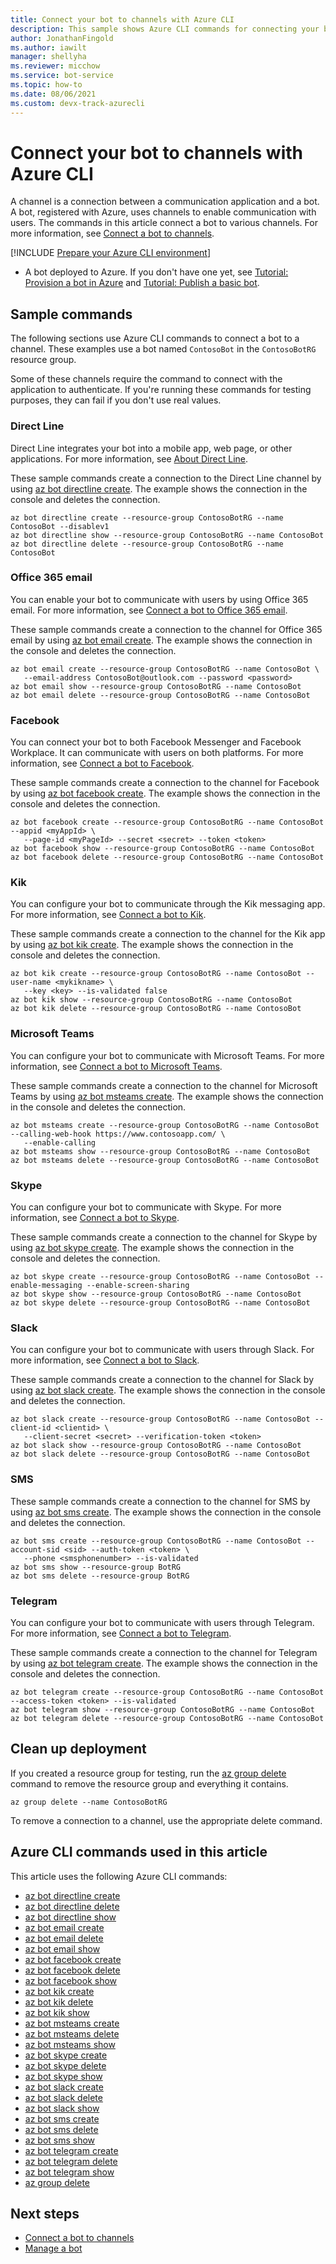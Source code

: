 ```yaml
---
title: Connect your bot to channels with Azure CLI
description: This sample shows Azure CLI commands for connecting your bot to a communication application, such as email, Facebook, or the Kik messaging app.
author: JonathanFingold
ms.author: iawilt
manager: shellyha
ms.reviewer: micchow
ms.service: bot-service
ms.topic: how-to
ms.date: 08/06/2021
ms.custom: devx-track-azurecli
---
```


# Connect your bot to channels with Azure CLI

A channel is a connection between a communication application and a bot. A bot, registered with Azure, uses channels to enable communication with users. The commands in this article connect a bot to various channels. For more information, see [Connect a bot to channels](bot-service-manage-channels.md).

[!INCLUDE [Prepare your Azure CLI environment](includes/azure-cli-prepare-your-environment.md)]

- A bot deployed to Azure. If you don't have one yet, see [Tutorial: Provision a bot in Azure](tutorial-provision-a-bot.md) and [Tutorial: Publish a basic bot](tutorial-publish-a-bot.md).

## Sample commands

The following sections use Azure CLI commands to connect a bot to a channel. These examples use a bot named `ContosoBot` in the `ContosoBotRG` resource group.

Some of these channels require the command to connect with the application to authenticate. If you're running these commands for testing purposes, they can fail if you don't use real values.

### Direct Line

Direct Line integrates your bot into a mobile app, web page, or other applications. For more information, see [About Direct Line](bot-service-channel-directline.md).

These sample commands create a connection to the Direct Line channel by using [az bot directline create](/cli/azure/bot/directline#az_bot_directline_create). The example shows the connection in the console and deletes the connection.

```azurecli
az bot directline create --resource-group ContosoBotRG --name ContosoBot --disablev1
az bot directline show --resource-group ContosoBotRG --name ContosoBot
az bot directline delete --resource-group ContosoBotRG --name ContosoBot
```

### Office 365 email

You can enable your bot to communicate with users by using Office 365 email. For more information, see [Connect a bot to Office 365 email](bot-service-channel-connect-email.md).

These sample commands create a connection to the channel for Office 365 email by using [az bot email create](/cli/azure/bot/email#az_bot_email_create). The example shows the connection in the console and deletes the connection.

```azurecli
az bot email create --resource-group ContosoBotRG --name ContosoBot \
   --email-address ContosoBot@outlook.com --password <password>
az bot email show --resource-group ContosoBotRG --name ContosoBot
az bot email delete --resource-group ContosoBotRG --name ContosoBot
```

### Facebook

You can connect your bot to both Facebook Messenger and Facebook Workplace. It can communicate with users on both platforms. For more information, see [Connect a bot to Facebook](bot-service-channel-connect-facebook.md).

These sample commands create a connection to the channel for Facebook by using [az bot facebook create](/cli/azure/bot/facebook#az_bot_facebook_create). The example shows the connection in the console and deletes the connection.

```azurecli
az bot facebook create --resource-group ContosoBotRG --name ContosoBot --appid <myAppId> \
   --page-id <myPageId> --secret <secret> --token <token>
az bot facebook show --resource-group ContosoBotRG --name ContosoBot
az bot facebook delete --resource-group ContosoBotRG --name ContosoBot 
```

### Kik

You can configure your bot to communicate through the Kik messaging app. For more information, see [Connect a bot to Kik](bot-service-channel-connect-kik.md).

These sample commands create a connection to the channel for the Kik app by using [az bot kik create](/cli/azure/bot/kik#az_bot_kik_create). The example shows the connection in the console and deletes the connection.

```azurecli
az bot kik create --resource-group ContosoBotRG --name ContosoBot --user-name <mykikname> \
   --key <key> --is-validated false
az bot kik show --resource-group ContosoBotRG --name ContosoBot
az bot kik delete --resource-group ContosoBotRG --name ContosoBot
```

### Microsoft Teams

You can configure your bot to communicate with Microsoft Teams. For more information, see [Connect a bot to Microsoft Teams](channel-connect-teams.md).

These sample commands create a connection to the channel for Microsoft Teams by using [az bot msteams create](/cli/azure/bot/mstreams#az_bot_msteams_create). The example shows the connection in the console and deletes the connection.

```azurecli
az bot msteams create --resource-group ContosoBotRG --name ContosoBot --calling-web-hook https://www.contosoapp.com/ \
   --enable-calling 
az bot msteams show --resource-group ContosoBotRG --name ContosoBot 
az bot msteams delete --resource-group ContosoBotRG --name ContosoBot
```

### Skype

You can configure your bot to communicate with Skype. For more information, see [Connect a bot to Skype](bot-service-channel-connect-skype.md).

These sample commands create a connection to the channel for Skype by using [az bot skype create](/cli/azure/bot/skype#az_bot_skype_create). The example shows the connection in the console and deletes the connection.

```azurecli
az bot skype create --resource-group ContosoBotRG --name ContosoBot --enable-messaging --enable-screen-sharing
az bot skype show --resource-group ContosoBotRG --name ContosoBot 
az bot skype delete --resource-group ContosoBotRG --name ContosoBot
```

### Slack

You can configure your bot to communicate with users through Slack. For more information, see [Connect a bot to Slack](bot-service-channel-connect-slack.md).

These sample commands create a connection to the channel for Slack by using [az bot slack create](/cli/azure/bot/slack#az_bot_slack_create). The example shows the connection in the console and deletes the connection.

```azurecli
az bot slack create --resource-group ContosoBotRG --name ContosoBot --client-id <clientid> \
   --client-secret <secret> --verification-token <token>
az bot slack show --resource-group ContosoBotRG --name ContosoBot
az bot slack delete --resource-group ContosoBotRG --name ContosoBot
```

### SMS

These sample commands create a connection to the channel for SMS by using [az bot sms create](/cli/azure/bot/sms#az_bot_sms_create). The example shows the connection in the console and deletes the connection.

```azurecli
az bot sms create --resource-group ContosoBotRG --name ContosoBot --account-sid <sid> --auth-token <token> \
   --phone <smsphonenumber> --is-validated
az bot sms show --resource-group BotRG
az bot sms delete --resource-group BotRG
```

### Telegram

You can configure your bot to communicate with users through Telegram. For more information, see [Connect a bot to Telegram](bot-service-channel-connect-telegram.md).

These sample commands create a connection to the channel for Telegram by using [az bot telegram create](/cli/azure/bot/telegram#az_bot_telegram_create). The example shows the connection in the console and deletes the connection.

```azurecli
az bot telegram create --resource-group ContosoBotRG --name ContosoBot --access-token <token> --is-validated
az bot telegram show --resource-group ContosoBotRG --name ContosoBot 
az bot telegram delete --resource-group ContosoBotRG --name ContosoBot 
```

## Clean up deployment

If you created a resource group for testing, run the [az group delete](/cli/azure/group#az_group_delete) command to remove the resource group and everything it contains.

```azurecli
az group delete --name ContosoBotRG
```

To remove a connection to a channel, use the appropriate delete command.

## Azure CLI commands used in this article

This article uses the following Azure CLI commands:

- [az bot directline create](/cli/azure/bot/directline#az_bot_directline_create)
- [az bot directline delete](/cli/azure/bot/directline#az_bot_directline_delete)
- [az bot directline show](/cli/azure/bot/directline#az_bot_directline_show)
- [az bot email create](/cli/azure/bot/email#az_bot_email_create)
- [az bot email delete](/cli/azure/bot/email#az_bot_email_delete)
- [az bot email show](/cli/azure/bot/email#az_bot_email_show)
- [az bot facebook create](/cli/azure/bot/facebook#az_bot_facebook_create)
- [az bot facebook delete](/cli/azure/bot/facebook#az_bot_facebook_delete)
- [az bot facebook show](/cli/azure/bot/facebook#az_bot_facebook_show)
- [az bot kik create](/cli/azure/bot/kik#az_bot_kik_create)
- [az bot kik delete](/cli/azure/bot/kik#az_bot_kik_delete)
- [az bot kik show](/cli/azure/bot/kik#az_bot_kik_show)
- [az bot msteams create](/cli/azure/bot/mstreams#az_bot_msteams_create)
- [az bot msteams delete](/cli/azure/bot/mstreams#az_bot_msteams_delete)
- [az bot msteams show](/cli/azure/bot/mstreams#az_bot_msteams_show)
- [az bot skype create](/cli/azure/bot/skype#az_bot_skype_create)
- [az bot skype delete](/cli/azure/bot/skype#az_bot_skype_delete)
- [az bot skype show](/cli/azure/bot/skype#az_bot_skype_show)
- [az bot slack create](/cli/azure/bot/slack#az_bot_slack_create)
- [az bot slack delete](/cli/azure/bot/slack#az_bot_slack_delete)
- [az bot slack show](/cli/azure/bot/slack#az_bot_slack_show)
- [az bot sms create](/cli/azure/bot/sms#az_bot_sms_create)
- [az bot sms delete](/cli/azure/bot/sms#az_bot_sms_delete)
- [az bot sms show](/cli/azure/bot/sms#az_bot_sms_show)
- [az bot telegram create](/cli/azure/bot/telegram#az_bot_telegram_create)
- [az bot telegram delete](/cli/azure/bot/telegram#az_bot_telegram_delete)
- [az bot telegram show](/cli/azure/bot/telegram#az_bot_telegram_show)
- [az group delete](/cli/azure/group#az_group_delete)

## Next steps

- [Connect a bot to channels](bot-service-manage-channels.md)
- [Manage a bot](bot-service-manage-overview.md)
